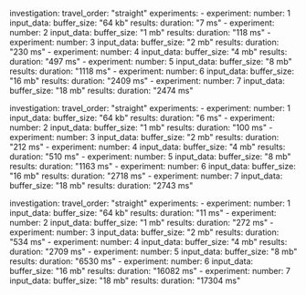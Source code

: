   investigation:
    travel_order: "straight"
    experiments:
    - experiment:
        number: 1
        input_data:
            buffer_size: "64 kb"
        results:
            duration: "7 ms"
    - experiment:
        number: 2
        input_data:
            buffer_size: "1 mb"
        results:
            duration: "118 ms"
    - experiment:
        number: 3
        input_data:
            buffer_size: "2 mb"
        results:
            duration: "230 ms"
    - experiment:
        number: 4
        input_data:
            buffer_size: "4 mb"
        results:
            duration: "497 ms"
    - experiment:
        number: 5
        input_data:
            buffer_size: "8 mb"
        results:
            duration: "1118 ms"
    - experiment:
        number: 6
        input_data:
            buffer_size: "16 mb"
        results:
            duration: "2409 ms"
    - experiment:
        number: 7
        input_data:
            buffer_size: "18 mb"
        results:
            duration: "2474 ms"

  investigation:
    travel_order: "straight"
    experiments:
    - experiment:
        number: 1
        input_data:
            buffer_size: "64 kb"
        results:
            duration: "6 ms"
    - experiment:
        number: 2
        input_data:
            buffer_size: "1 mb"
        results:
            duration: "100 ms"
    - experiment:
        number: 3
        input_data:
            buffer_size: "2 mb"
        results:
            duration: "212 ms"
    - experiment:
        number: 4
        input_data:
            buffer_size: "4 mb"
        results:
            duration: "510 ms"
    - experiment:
        number: 5
        input_data:
            buffer_size: "8 mb"
        results:
            duration: "1163 ms"
    - experiment:
        number: 6
        input_data:
            buffer_size: "16 mb"
        results:
            duration: "2718 ms"
    - experiment:
        number: 7
        input_data:
            buffer_size: "18 mb"
        results:
            duration: "2743 ms"

  investigation:
    travel_order: "straight"
    experiments:
    - experiment:
        number: 1
        input_data:
            buffer_size: "64 kb"
        results:
            duration: "11 ms"
    - experiment:
        number: 2
        input_data:
            buffer_size: "1 mb"
        results:
            duration: "272 ms"
    - experiment:
        number: 3
        input_data:
            buffer_size: "2 mb"
        results:
            duration: "534 ms"
    - experiment:
        number: 4
        input_data:
            buffer_size: "4 mb"
        results:
            duration: "2709 ms"
    - experiment:
        number: 5
        input_data:
            buffer_size: "8 mb"
        results:
            duration: "6530 ms"
    - experiment:
        number: 6
        input_data:
            buffer_size: "16 mb"
        results:
            duration: "16082 ms"
    - experiment:
        number: 7
        input_data:
            buffer_size: "18 mb"
        results:
            duration: "17304 ms"